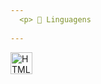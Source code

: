 ```yaml
---
  <p> 🤖 Linguagens
   
---
```


 

<img title="HTML5"
  alt="HTML5 icon"
  style="padding-right:10px;"
  width="35px"
  src="https://cdn.jsdelivr.net/gh/devicons/devicon@latest/icons/html5/html5-original.svg" />
          
            
